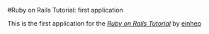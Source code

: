 #Ruby on Rails Tutorial: first application

This is the first application for the
[*Ruby on Rails Tutorial*](http://railstutorial.org/)
by [einhep](http://einhep.com/)